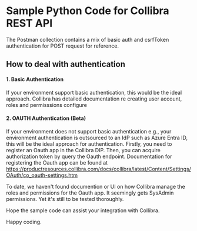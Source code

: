 # Sample Python Code for Collibra REST API

The Postman collection contains a mix of basic auth and csrfToken authentication for POST request for reference. 


## How to deal with authentication
#### 1. Basic Authentication
If your environment support basic authentication, this would be the ideal approach. Collibra has detailed documentation re creating user account, roles and permisssions configure

#### 2. OAUTH Authentication (Beta)
If your environment does not support basic authentication e.g., your environment authentication is outsourced to an IdP such as Azure Entra ID, this will be the ideal approach for authentication. 
Firstly, you need to register an Oauth app in the Collibra DIP. 
Then, you can acquire authorization token by query the Oauth endpoint. 
Documentation for registering the Oauth app can be found at https://productresources.collibra.com/docs/collibra/latest/Content/Settings/OAuth/co_oauth-settings.htm

To date, we haven't found documention or UI on how Collibra manage the roles and permissions for the Oauth app. It seemingly gets SysAdmin permissions. Yet it's still to be tested thoroughly. 

Hope the sample code can assist your integration with Collibra. 

Happy coding.